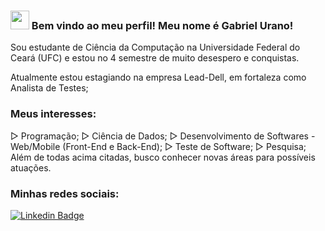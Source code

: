 ### <img src="https://media.giphy.com/media/hvRJCLFzcasrR4ia7z/giphy.gif" width="30px"> Bem vindo ao meu perfil! Meu nome é Gabriel Urano!

Sou estudante de Ciência da Computação na Universidade Federal do Ceará (UFC) e estou no 4 semestre de muito desespero e conquistas.

Atualmente estou estagiando na empresa Lead-Dell, em fortaleza como Analista de Testes;

### Meus interesses:
▷ Programação;
▷ Ciência de Dados;
▷ Desenvolvimento de Softwares - Web/Mobile (Front-End e Back-End);
▷ Teste de Software;
▷ Pesquisa;
Além de todas acima citadas, busco conhecer novas áreas para possíveis atuações.

### Minhas redes sociais:

[![Linkedin Badge](https://img.shields.io/badge/-LinkedIn-blue?style=flat-square&logo=Linkedin&logoColor=white&link=https://www.linkedin.com/in/harshkumarkhatri/)](https://www.linkedin.com/in/gabriel-urano-70348a181/)
